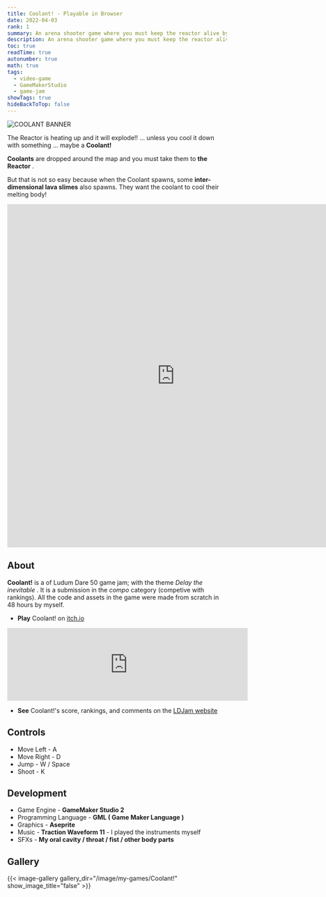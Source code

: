 ```yaml
---
title: Coolant! - Playable in Browser
date: 2022-04-03
rank: 1
summary: An arena shooter game where you must keep the reactor alive by collecting coolants around the arena while surviving the invasion of lava slimes.
description: An arena shooter game where you must keep the reactor alive by collecting coolants around the arena while surviving the invasion of lava slimes.
toc: true
readTime: true
autonumber: true
math: true
tags:
  - video-game
  - GameMakerStudio
  - game-jam
showTags: true
hideBackToTop: false
---
```


![COOLANT BANNER](</image/my-games/Coolant!/COOLANT BANNER.png>)

The Reactor is heating up and it will explode!! … unless you cool it down with something … maybe a **Coolant!**

**Coolants** are dropped around the map and you must take them to **the** **Reactor** .

But that is not so easy because when the Coolant spawns, some **inter-dimensional lava slimes** also spawns. They want the coolant to cool their melting body!

<iframe frameborder="0" src="https://itch.io/embed-upload/5532210?color=14182e" allowfullscreen="" width="768" height="788"><a href="https://iambaangkok.itch.io/coolant">Play Coolant! on itch.io</a></iframe>

## About

**Coolant!** is a of Ludum Dare 50 game jam; with the theme *Delay the inevitable* . It is a submission in the *compo* category (competive with rankings). All the code and assets in the game were made from scratch in 48 hours by myself.

* **Play** Coolant! on [itch.io](https://iambaangkok.itch.io/coolant)
<iframe frameborder="0" src="https://itch.io/embed/1468379" width="552" height="167"><a href="https://iambaangkok.itch.io/coolant">Coolant! by iambaangkok</a></iframe>


* **See** Coolant!'s score, rankings, and comments on the [LDJam website](https://ldjam.com/events/ludum-dare/50/coolant)

## Controls

* Move Left - A
* Move Right - D
* Jump - W / Space
* Shoot - K

## Development

* Game Engine - **GameMaker Studio 2**
* Programming Language - **GML ( Game Maker Language )**
* Graphics - **Aseprite**
* Music - **Traction Waveform 11** - I played the instruments myself
* SFXs - **My oral cavity / throat / fist / other body parts**

## Gallery
{{< image-gallery gallery_dir="/image/my-games/Coolant!" show_image_title="false" >}}